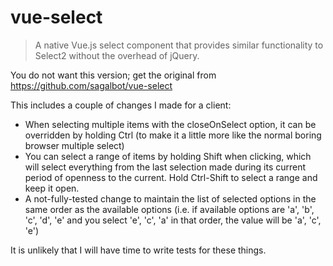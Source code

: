 # vue-select 

> A native Vue.js select component that provides similar functionality to Select2 without the overhead of jQuery.

You do not want this version; get the original from https://github.com/sagalbot/vue-select

This includes a couple of changes I made for a client:

* When selecting multiple items with the closeOnSelect option, it can be overridden by holding Ctrl (to make it a little
more like the normal boring browser multiple select)
* You can select a range of items by holding Shift when clicking, which will select everything from the last selection 
made during its current period of openness to the current. Hold Ctrl-Shift to select a range and keep it open.
* A not-fully-tested change to maintain the list of selected options in the same order as the available options (i.e. if 
available options are 'a', 'b', 'c', 'd', 'e' and you select 'e', 'c', 'a' in that order, the value will be 'a', 'c', 'e')

It is unlikely that I will have time to write tests for these things.